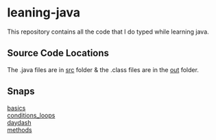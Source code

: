 # leaning-java
This repository contains all the code that I do typed while learning java.
## Source Code Locations
The .java files are in [src](https://github.com/daydash/leaning-java/tree/master/src/com) folder & the .class files are in the [out](https://github.com/daydash/leaning-java/tree/master/out/production/Java/com) folder.
## Snaps
[basics](https://github.com/daydash/leaning-java/tree/master/src/com/basics) <br />
[conditions_loops](https://github.com/daydash/leaning-java/tree/master/src/com/conditions_loops) <br />
[daydash](https://github.com/daydash/leaning-java/tree/master/src/com/daydash) <br />
[methods](https://github.com/daydash/leaning-java/tree/master/src/com/methods)